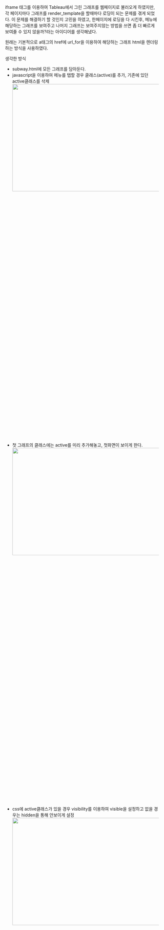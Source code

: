 iframe 태그를 이용하여 Tableau에서 그린 그래프를 웹페이지로 불러오게 하였지만, 각 페이지마다 그래프를 render_template을 할때마다 로딩이 되는 문제를 겪게 되었다.
이 문제를 해결하기 할 것인지 고민을 하였고, 한페이지에 로딩을 다 시킨후, 메뉴에 해당하는 그래프를 보여주고 나머지 그래프는 보여주지않는 방법을 쓰면 좀 더 빠르게 보여줄 수 있지 않을까?라는 아이디어를 생각해냈다.

원래는 기본적으로 a태그의 href에 url_for을 이용하여 해당하는 그래프 html을 렌더링하는 방식을 사용하였다.

생각한 방식

- subway.html에 모든 그래프를 담아둔다.
- javascript을 이용하여 메뉴를 탭할 경우 클래스(active)를 추가, 기존에 있던 active클래스를 삭제
  <img src="https://images.velog.io/images/tkddn2075/post/19b894fd-020b-4961-ac2a-96337327857b/%EC%82%AC%EC%9D%B4%EB%93%9C%ED%83%ADjs.PNG" width="1000%" height="30%">
- 첫 그래프의 클래스에는 active를 미리 추가해놓고, 첫화면이 보이게 한다.
  <img src="https://images.velog.io/images/tkddn2075/post/0fdbd825-4b4a-484a-ae65-dbacecf125e4/html%EA%B7%B8%EB%9E%98%ED%94%84.PNG" width="1000%" height="30%">
- css에 active클래스가 있을 경우 visibility를 이용하여 visible을 설정하고 없을 경우는 hidden을 통해 안보이게 설정
  <img src="https://images.velog.io/images/tkddn2075/post/1b0b9153-c420-441d-b54f-912a393038ba/css%EC%82%AC%EC%9D%B4%EB%93%9C%ED%83%AD.PNG" width="1000%" height="30%">
